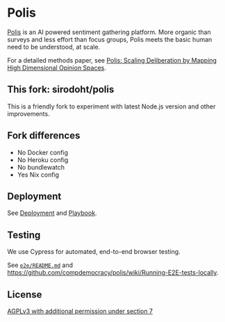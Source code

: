 # Polis

[Polis](https://pol.is/) is an AI powered sentiment gathering platform. More
organic than surveys and less effort than focus groups, Polis meets the basic
human need to be understood, at scale.

For a detailed methods paper, see
[Polis: Scaling Deliberation by Mapping High Dimensional Opinion Spaces][methods-paper].

[methods-paper]: https://www.e-revistes.uji.es/index.php/recerca/article/view/5516/6558

## This fork: sirodoht/polis

This is a friendly fork to experiment with latest Node.js version and other
improvements.

## Fork differences

* No Docker config
* No Heroku config
* No bundlewatch
* Yes Nix config

## Deployment

See [Deployment](/docs/deployment.md) and [Playbook](/docs/playbook.md).

## Testing

We use Cypress for automated, end-to-end browser testing.

See [`e2e/README.md`](/e2e/README.md) and
https://github.com/compdemocracy/polis/wiki/Running-E2E-tests-locally.

## License

[AGPLv3 with additional permission under section 7](/LICENSE)
